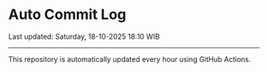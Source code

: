 # Auto Commit Log

Last updated: Saturday, 18-10-2025 18:10 WIB

---

This repository is automatically updated every hour using GitHub Actions.
